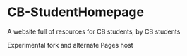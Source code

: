 # CB-StudentHomepage
A website full of resources for CB students, by CB students

Experimental fork and alternate Pages host
